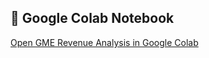 ## 📓 Google Colab Notebook

[Open GME Revenue Analysis in Google Colab](https://colab.research.google.com/drive/12LFLCJLvaNbmTBVam94ZdyY9DouKOR4j?usp=sharing)
